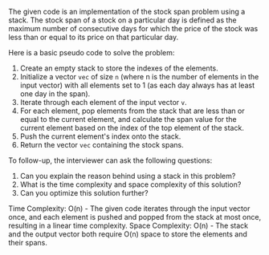 The given code is an implementation of the stock span problem using a stack. The stock span of a stock on a particular day is defined as the maximum number of consecutive days for which the price of the stock was less than or equal to its price on that particular day.

Here is a basic pseudo code to solve the problem:
1. Create an empty stack to store the indexes of the elements.
2. Initialize a vector `vec` of size `n` (where n is the number of elements in the input vector) with all elements set to 1 (as each day always has at least one day in the span).
3. Iterate through each element of the input vector `v`.
4. For each element, pop elements from the stack that are less than or equal to the current element, and calculate the span value for the current element based on the index of the top element of the stack.
5. Push the current element's index onto the stack.
6. Return the vector `vec` containing the stock spans.

To follow-up, the interviewer can ask the following questions:
1. Can you explain the reason behind using a stack in this problem?
2. What is the time complexity and space complexity of this solution?
3. Can you optimize this solution further?

Time Complexity: O(n) - The given code iterates through the input vector once, and each element is pushed and popped from the stack at most once, resulting in a linear time complexity.
Space Complexity: O(n) - The stack and the output vector both require O(n) space to store the elements and their spans.
